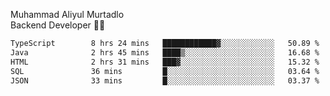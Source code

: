 Muhammad Aliyul Murtadlo
<br>
Backend Developer 👨‍💻
<br>
<!--START_SECTION:waka-->

```txt
TypeScript        8 hrs 24 mins   ████████████▓░░░░░░░░░░░░   50.89 %
Java              2 hrs 45 mins   ████▒░░░░░░░░░░░░░░░░░░░░   16.68 %
HTML              2 hrs 31 mins   ███▓░░░░░░░░░░░░░░░░░░░░░   15.32 %
SQL               36 mins         █░░░░░░░░░░░░░░░░░░░░░░░░   03.64 %
JSON              33 mins         █░░░░░░░░░░░░░░░░░░░░░░░░   03.37 %
```

<!--END_SECTION:waka-->
